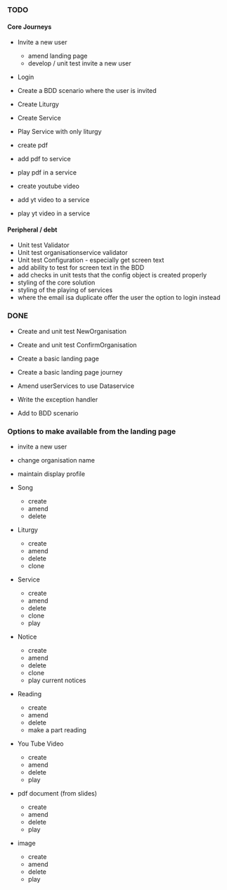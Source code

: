 
### TODO

#### Core Journeys

- Invite a new user
  - amend landing page
  - develop / unit test invite a new user
    
- Login

- Create a BDD scenario where the user is invited

- Create Liturgy
- Create Service
- Play Service with only liturgy

- create pdf
- add pdf to service
- play pdf in a service

- create youtube video
- add yt video to a service
- play yt video in a service


#### Peripheral / debt

- Unit test Validator
- Unit test organisationservice validator
- Unit test Configuration - especially get screen text
- add ability to test for screen text in the BDD
- add checks in unit tests that the config object is created properly
- styling of the core solution
- styling of the playing of services 
- where the email isa duplicate offer the user the option to login instead




 ### DONE


- Create and unit test NewOrganisation
- Create and unit test ConfirmOrganisation
- Create a basic landing page
- Create a basic landing page journey

- Amend userServices to use Dataservice

- Write the exception handler
- Add to BDD scenario



### Options to make available from the landing page

- invite a new user
- change organisation name
- maintain display profile

- Song
    - create 
    - amend 
    - delete

- Liturgy
    - create
    - amend
    - delete
    - clone
    
- Service
    - create
    - amend
    - delete
    - clone
    - play
    
- Notice
    - create
    - amend
    - delete
    - clone
    - play current notices
   
- Reading
    - create
    - amend
    - delete
    - make a part reading
    
- You Tube Video
    - create
    - amend
    - delete
    - play
    
- pdf document (from slides)
    - create
    - amend 
    - delete
    - play
    
- image
    - create
    - amend
    - delete
    - play